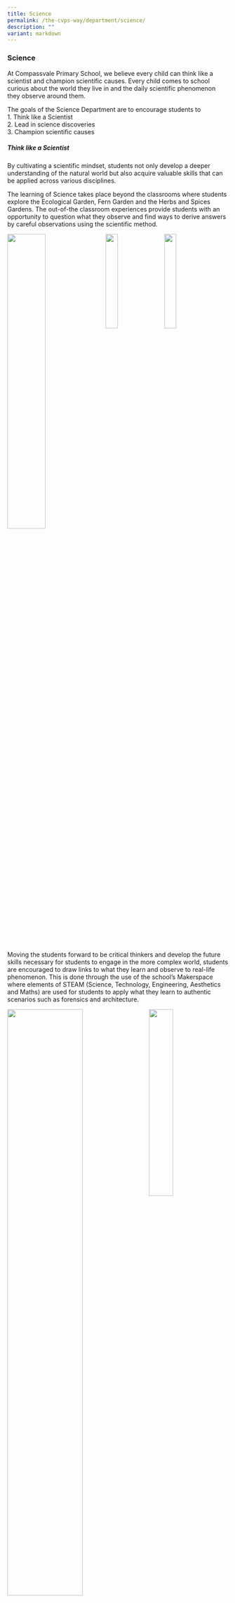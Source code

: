 ```yaml
---
title: Science
permalink: /the-cvps-way/department/science/
description: ""
variant: markdown
---
```

### **Science**
At Compassvale Primary School, we believe every child can think like a scientist and champion scientific causes. Every child comes to school curious about the world they live in and the daily scientific phenomenon they observe around them.

The goals of the Science Department are to encourage students to<br>
1\. Think like a Scientist<br>
2\. Lead in science discoveries<br>
3\. Champion scientific causes

##### **Think like a Scientist**
By cultivating a scientific mindset, students not only develop a deeper understanding of the natural world but also acquire valuable skills that can be applied across various disciplines. 

The learning of Science takes place beyond the classrooms where students explore the Ecological Garden, Fern Garden and the Herbs and Spices Gardens. The out-of-the classroom experiences provide students with an opportunity to question what they observe and find ways to derive answers by careful observations using the scientific method. 

<img src="/images/Science%20Department/Science1A.png" style="width:41.5%;margin-right:15px;" align="left">
<img src="/images/Science%20Department/1b.jpeg" style="width:23.5%;margin-right:15px;" align="left">
<img src="/images/Science%20Department/1c.jpeg" style="width:23.5%;margin-right:15px;" align="left">

<br clear="left">

Moving the students forward to be critical thinkers and develop the future skills necessary for students to engage in the more complex world, students are encouraged to draw links to what they learn and observe to real-life phenomenon. This is done through the use of the school’s Makerspace where elements of STEAM (Science, Technology, Engineering, Aesthetics and Maths) are used for students to apply what they learn to authentic scenarios such as forensics and architecture. 

<img src="/images/Science%20Department/2a.jpeg" style="width:58.5%;margin-right:15px;" align="left">
<img src="/images/Science%20Department/2b.jpeg" style="width:33%;margin-right:15px;" align="right">

<br clear="left">
<br>
The out-of-the-classroom learning enables students to solve real-life problems, discover and deepen their learning of Science. Hands-on activities and projects are designed to encourage our students to overcome challenges, innovate and embark on a journey of knowledge construction.

Ultimately, thinking like a scientist nurtures a sense of wonder and fosters a lifelong love for learning.


##### **Lead in Science Discoveries**
In the science classrooms, teachers adopt an inquiry approach for students to co-construct knowledge with their teachers and peers.&nbsp;

By empowering students to lead in science discoveries, students become active participants in the scientific community, contributing to the advancement of knowledge and innovation. They develop a passion for science and a lifelong love for learning, paving the way for future scientific breakthroughs and discoveries.

<img src="/images/Science%20Department/3a.jpeg" style="width:38.5%" align="left">
<img src="/images/Science%20Department/Science3B.png" style="width:60.5%" align="right">

<br clear="left">

##### **Fun with Science**
Our Fun with Science programme designed for P1 and P2 students allows them to have their first-hand experience in Science. Our students are able to identify the application of science in their many daily life experiences making learning meaningful.

<img src="/images/Science%20Department/Science4.png" style="width:85%">

##### **E2K Science Programme**
E2k Science programme aims to provide students with opportunities to delve deeper into scientific concepts and develop critical thinking skills. 

Through a combination of hands-on experiments, research projects, and interactive discussions, students are challenged to think beyond the textbook and explore real-world applications of scientific principles. The programme encourages students to ask probing questions, make connections between different scientific disciplines, and develop a deeper understanding of complex scientific phenomena. By engaging in collaborative and inquiry-based learning, students develop problem-solving abilities, analytical thinking, and effective communication skills.

<img src="/images/Science%20Department/Science5A.png" style="width:45%;margin-right:15px;" align="left">
<img src="/images/Science%20Department/5b.jpeg" style="width:45%;margin-right:15px;" align="left">
<br clear="left">

##### **Creative Science Toy Making**
By combining creativity and science, Creative Science Toy Making sparks curiosity, nurtures a love for learning, and inspires students to explore the wonders of the scientific world. Students engage in toy-making to apply what they have learnt in the science classroom with the right scientific attitudes.   

Unleashing their creativity and bringing their ideas to life, students engage in Design Thinking, by going through many phases in the designing of their toys and learnt how productive failure leads to desirable outcomes. 

<img src="/images/Science%20Department/6a.jpg" style="width:35.5%" align="left">
<img src="/images/Science%20Department/6b.jpg" style="width:63%" align="right">

<br clear="left">

#### **Champion Scientific Causes**
The school’s environmental education programme allows our students to explore environmental related issues, engage in decision-making, and take actions to conserve and protect the environment. Students champion the green habits under the guidance of teachers and the programme includes green habit practices, sharing during assembly and recess activities. 

This initiative not only raises awareness about scientific issues but also fosters critical thinking, problem-solving, and leadership skills. By taking actions and championing scientific causes such as 30 by 30 – Our Food Future, students develop a sense of empathy, environmental stewardship, and a commitment to making a positive impact on the world.

<img src="/images/Science%20Department/7a.jpeg" style="width:29.5%;margin-right:15px;" align="left">
<img src="/images/Science%20Department/7b.jpeg" style="width:29.5%;margin-right:15px;" align="left">
<img src="/images/Science%20Department/7c.jpg" style="width:29.5%;margin-right:15px;" align="left">

<br clear="left">

##### **Championing 4Rs – Reduce, Reuse, Recycle, Refuse**
By championing the 4Rs, students develop a sense of responsibility, environmental stewardship, and a commitment to sustainable living. 

Our Science Leaders from Primary 3 to 6 champion the school’s recycling efforts and encourage the habit of recycling of daily common items that students would unknowingly throw away. From used paper to drink cartons, our Science Leaders are the subject-matter experts when it comes to which items to recycle and not recycle, and which items to reuse instead of recycling. They become advocates for a greener future, inspiring others to adopt eco-friendly practices and make a positive impact on the planet.

<img src="/images/Science%20Department/8a.jpeg" style="width:85%">
<br>

<iframe allowfullscreen="true" height="299" width="480" frameborder="0" src="https://docs.google.com/presentation/d/e/2PACX-1vS9azugSmUnnLY7FG1_piw9LCqOyk1rhR0zkzoP4-sxXwkjM0rdegHz2LA7EwpX0OvU4h6YbsTwyNxg/embed?start=false&amp;loop=false&amp;delayms=3000"></iframe>

##### **Championing Water Conservation**
In 2020, the school procured and built a rainwater harvester near the canteen with the intent of conserving the use of potable drinking water for cleaning and landscaping purposes such as watering the plants and the school field. The rainwater harvester collects rainwater that falls on our roof and diverts much of that water into a tank that stores that rainwater for use later. In addition, this system models our school’s vision of thinking, leading and championing innovative solutions that care for the environment. Students are able to witness the application of science and other disciplines to form innovative solutions.

By championing water conservation, students develop a sense of responsibility, empathy, and environmental stewardship. They become advocates for sustainable water usage, inspiring others to adopt water-saving practices and contribute to the preservation of this vital resource.

<img src="/images/Science%20Department/9.jpg" style="width:85%">
